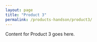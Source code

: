 ```yaml
---
layout: page
title: "Product 3"
permalink: /products-handson/product3/
---
```

Content for Product 3 goes here.